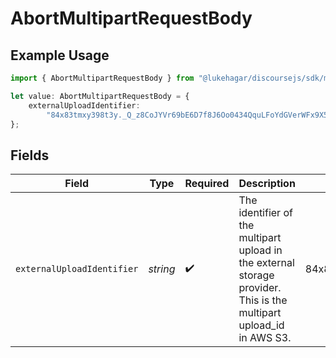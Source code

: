 # AbortMultipartRequestBody

## Example Usage

```typescript
import { AbortMultipartRequestBody } from "@lukehagar/discoursejs/sdk/models/operations";

let value: AbortMultipartRequestBody = {
    externalUploadIdentifier:
        "84x83tmxy398t3y._Q_z8CoJYVr69bE6D7f8J6Oo0434QquLFoYdGVerWFx9X5HDEI_TP_95c34n853495x35345394.d.ghQ",
};
```

## Fields

| Field                                                                                                               | Type                                                                                                                | Required                                                                                                            | Description                                                                                                         | Example                                                                                                             |
| ------------------------------------------------------------------------------------------------------------------- | ------------------------------------------------------------------------------------------------------------------- | ------------------------------------------------------------------------------------------------------------------- | ------------------------------------------------------------------------------------------------------------------- | ------------------------------------------------------------------------------------------------------------------- |
| `externalUploadIdentifier`                                                                                          | *string*                                                                                                            | :heavy_check_mark:                                                                                                  | The identifier of the multipart upload in the external storage provider. This is the multipart upload_id in AWS S3. | 84x83tmxy398t3y._Q_z8CoJYVr69bE6D7f8J6Oo0434QquLFoYdGVerWFx9X5HDEI_TP_95c34n853495x35345394.d.ghQ                   |